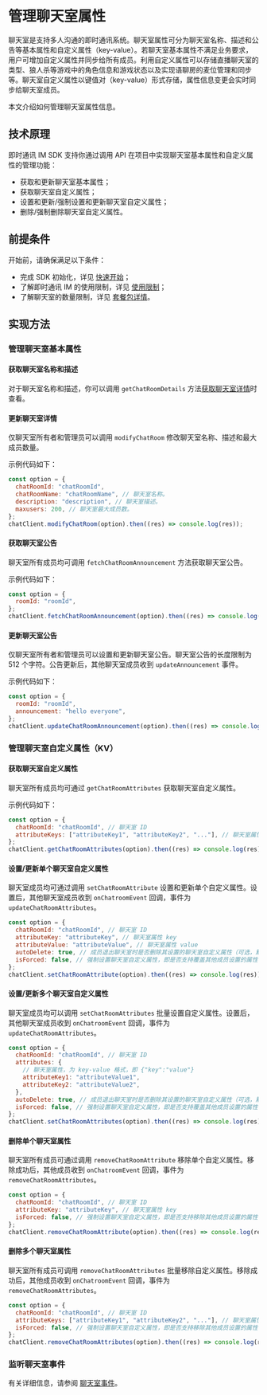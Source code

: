 # 管理聊天室属性

<Toc />

聊天室是支持多人沟通的即时通讯系统。聊天室属性可分为聊天室名称、描述和公告等基本属性和自定义属性（key-value）。若聊天室基本属性不满足业务要求，用户可增加自定义属性并同步给所有成员。利用自定义属性可以存储直播聊天室的类型、狼人杀等游戏中的角色信息和游戏状态以及实现语聊房的麦位管理和同步等。聊天室自定义属性以键值对（key-value）形式存储，属性信息变更会实时同步给聊天室成员。

本文介绍如何管理聊天室属性信息。

## 技术原理

即时通讯 IM SDK 支持你通过调用 API 在项目中实现聊天室基本属性和自定义属性的管理功能：

- 获取和更新聊天室基本属性；
- 获取聊天室自定义属性；
- 设置和更新/强制设置和更新聊天室自定义属性；
- 删除/强制删除聊天室自定义属性。

## 前提条件

开始前，请确保满足以下条件：

- 完成 SDK 初始化，详见 [快速开始](quickstart.html)；
- 了解即时通讯 IM 的使用限制，详见 [使用限制](limitation.html)；
- 了解聊天室的数量限制，详见 [套餐包详情](billing_strategy.html)。

## 实现方法

### 管理聊天室基本属性

#### 获取聊天室名称和描述

对于聊天室名称和描述，你可以调用 `getChatRoomDetails` 方法[获取聊天室详情](room_manage.html#获取聊天室详情)时查看。

#### 更新聊天室详情

仅聊天室所有者和管理员可以调用 `modifyChatRoom` 修改聊天室名称、描述和最大成员数量。

示例代码如下：

```javascript
const option = {
  chatRoomId: "chatRoomId",
  chatRoomName: "chatRoomName", // 聊天室名称。
  description: "description", // 聊天室描述。
  maxusers: 200, // 聊天室最大成员数。
};
chatClient.modifyChatRoom(option).then((res) => console.log(res));
```

#### 获取聊天室公告

聊天室所有成员均可调用 `fetchChatRoomAnnouncement` 方法获取聊天室公告。

示例代码如下：

```javascript
const option = {
  roomId: "roomId",
};
chatClient.fetchChatRoomAnnouncement(option).then((res) => console.log(res));
```

#### 更新聊天室公告

仅聊天室所有者和管理员可以设置和更新聊天室公告。聊天室公告的长度限制为 512 个字符。公告更新后，其他聊天室成员收到 `updateAnnouncement` 事件。

示例代码如下：

```javascript
const option = {
  roomId: "roomId",
  announcement: "hello everyone",
};
chatClient.updateChatRoomAnnouncement(option).then((res) => console.log(res));
```

### 管理聊天室自定义属性（KV）

#### 获取聊天室自定义属性

聊天室所有成员均可通过 `getChatRoomAttributes` 获取聊天室自定义属性。

示例代码如下：

```javascript
const option = {
  chatRoomId: "chatRoomId", // 聊天室 ID
  attributeKeys: ["attributeKey1", "attributeKey2", "..."], // 聊天室属性 key（可选，若不设置则获取全部自定义属性）
};
chatClient.getChatRoomAttributes(option).then((res) => console.log(res));
```

#### 设置/更新单个聊天室自定义属性

聊天室成员均可通过调用 `setChatRoomAttribute` 设置和更新单个自定义属性。设置后，其他聊天室成员收到 `onChatroomEvent` 回调，事件为 `updateChatRoomAttributes`。

```javascript
const option = {
  chatRoomId: "chatRoomId", // 聊天室 ID
  attributeKey: "attributeKey", // 聊天室属性 key
  attributeValue: "attributeValue", // 聊天室属性 value
  autoDelete: true, // 成员退出聊天室时是否删除其设置的聊天室自定义属性（可选，默认为 `true`）
  isForced: false, // 强制设置聊天室自定义属性，即是否支持覆盖其他成员设置的属性（可选，默认为 `false`）
};
chatClient.setChatRoomAttribute(option).then((res) => console.log(res));
```

#### 设置/更新多个聊天室自定义属性

聊天室成员均可以调用 `setChatRoomAttributes` 批量设置自定义属性。设置后，其他聊天室成员收到 `onChatroomEvent` 回调，事件为 `updateChatRoomAttributes`。

```javascript
const option = {
  chatRoomId: "chatRoomId", // 聊天室 ID
  attributes: {
    // 聊天室属性，为 key-value 格式，即 {"key":"value"}
    attributeKey1: "attributeValue1",
    attributeKey2: "attributeValue2",
  },
  autoDelete: true, // 成员退出聊天室时是否删除其设置的聊天室自定义属性（可选，默认为 `true`）
  isForced: false, // 强制设置聊天室自定义属性，即是否支持覆盖其他成员设置的属性（可选，默认为 `false`）
};
chatClient.setChatRoomAttributes(option).then((res) => console.log(res));
```

#### 删除单个聊天室属性

聊天室所有成员可通过调用 `removeChatRoomAttribute` 移除单个自定义属性。移除成功后，其他成员收到 `onChatroomEvent` 回调，事件为 `removeChatRoomAttributes`。

```javascript
const option = {
  chatRoomId: "chatRoomId", // 聊天室 ID
  attributeKey: "attributeKey", // 聊天室属性 key
  isForced: false, // 强制设置聊天室自定义属性，即是否支持移除其他成员设置的属性（可选，默认为 `false`）
};
chatClient.removeChatRoomAttribute(option).then((res) => console.log(res));
```

#### 删除多个聊天室属性

聊天室所有成员可调用 `removeChatRoomAttributes` 批量移除自定义属性。移除成功后，其他成员收到 `onChatroomEvent` 回调，事件为 `removeChatRoomAttributes`。

```javascript
const option = {
  chatRoomId: "chatRoomId", // 聊天室 ID
  attributeKeys: ["attributeKey1", "attributeKey2", "..."], // 聊天室属性 key
  isForced: false, // 强制设置聊天室自定义属性，即是否支持移除其他成员设置的属性（可选，默认为 `false`）
};
chatClient.removeChatRoomAttributes(option).then((res) => console.log(res));
```

### 监听聊天室事件

有关详细信息，请参阅 [聊天室事件](room_manage.html#监听聊天室事件)。
